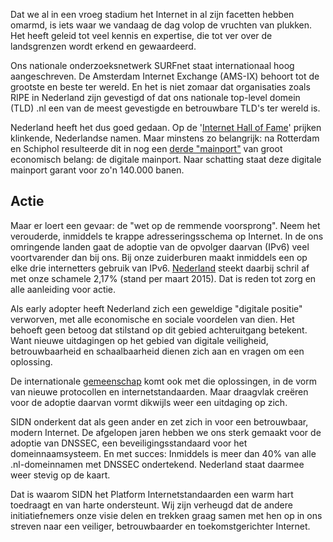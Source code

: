 
Dat we al in een vroeg stadium het Internet in al zijn facetten hebben omarmd,
is iets waar we vandaag de dag volop de vruchten van plukken. Het heeft geleid
tot veel kennis en expertise, die tot ver over de landsgrenzen wordt erkend en
gewaardeerd. 

Ons nationale onderzoeksnetwerk SURFnet staat internationaal hoog
aangeschreven. De Amsterdam Internet Exchange (AMS-IX) behoort tot de grootste
en beste ter wereld. En het is niet zomaar dat organisaties zoals RIPE in
Nederland zijn gevestigd of dat ons nationale top-level domein (TLD) .nl een
van de meest gevestigde en betrouwbare TLD&#39;s ter wereld is.

Nederland heeft het dus goed gedaan. Op de
&#39;[Internet Hall of Fame](http://www.internethalloffame.org/inductees/all)&#39;
prijken klinkende, Nederlandse namen. Maar minstens zo belangrijk: na
Rotterdam en Schiphol resulteerde dit in nog een
[derde "mainport"](http://dinl.nl/Digital_Infrastructure_-_Driver_for_the_Online_Ecosystem__2014__v_1_1.pdf)
van groot economisch belang: de digitale mainport. Naar schatting staat deze
digitale mainport garant voor zo&#39;n 140.000 banen.

## Actie

Maar er loert een gevaar: de "wet op de remmende voorsprong". Neem
het verouderde, inmiddels te krappe adresseringsschema op Internet. In de ons
omringende landen gaat de adoptie van de opvolger daarvan (IPv6) veel
voortvarender dan bij ons. Bij onze zuiderburen maakt inmiddels een op elke
drie internetters gebruik van IPv6.
[Nederland](https://www.google.com/intl/en/ipv6/statistics.html#tab=per-country-ipv6-adoption)
steekt daarbij schril af met onze schamele 2,17% (stand per maart 2015). Dat
is reden tot zorg en alle aanleiding voor actie.

Als early adopter heeft Nederland zich een geweldige &quot;digitale
positie&quot; verworven, met alle economische en sociale voordelen van dien.
Het behoeft geen betoog dat stilstand op dit gebied achteruitgang betekent.
Want nieuwe uitdagingen op het gebied van digitale veiligheid, betrouwbaarheid
en schaalbaarheid dienen zich aan en vragen om een oplossing.

De internationale
[gemeenschap](http://www.arkko.com/tools/allstats/thenetherlands.html) komt
ook met die oplossingen, in de vorm van nieuwe protocollen en
internetstandaarden. Maar draagvlak creëren voor de adoptie daarvan vormt
dikwijls weer een uitdaging op zich.

SIDN onderkent dat als geen ander en zet zich in voor een betrouwbaar, modern
Internet. De afgelopen jaren hebben we ons sterk gemaakt voor de adoptie van
DNSSEC, een beveiligingsstandaard voor het domeinnaamsysteem. En met succes:
Inmiddels is meer dan 40% van alle .nl-domeinnamen met DNSSEC ondertekend.
Nederland staat daarmee weer stevig op de kaart.

Dat is waarom SIDN het Platform Internetstandaarden een warm hart toedraagt en
van harte ondersteunt. Wij zijn verheugd dat de andere initiatiefnemers onze
visie delen en trekken graag samen met hen op in ons streven naar een
veiliger, betrouwbaarder en toekomstgerichter Internet.
